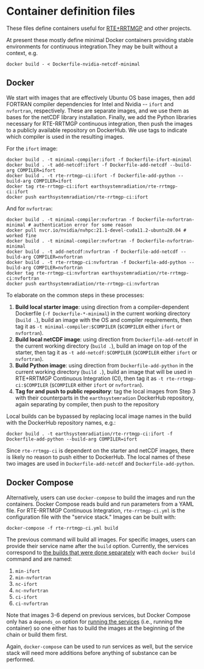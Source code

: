 # Container definition files

These files define containers useful for [RTE+RRTMGP](https://github.com/earth-system-radiation/rte-rrtmgp) and other projects.

At present these mostly define minimal Docker containers providing stable environments for continuous integration.They may be built without a context, e.g.

```
docker build - < Dockerfile-nvidia-netcdf-minimal
```

## Docker <a name="docker"></a>

We start with images that are effectively Ubuntu OS base images, then add FORTRAN compiler dependencies for Intel and Nvidia -- `ifort` and `nvfortran`, respectively. These are separate images, and we use them as bases for the netCDF library installation. Finally, we add the Python libraries necessary for RTE-RRTMGP continuous integration, then push the images to a publicly available repository on DockerHub. We use tags to indicate which compiler is used in the resulting images.

For the `ifort` image:

```
docker build . -t minimal-compiler:ifort -f Dockerfile-ifort-minimal
docker build . -t add-netcdf:ifort -f Dockerfile-add-netcdf --build-arg COMPILER=ifort
docker build . -t rte-rrtmgp-ci:ifort -f Dockerfile-add-python --build-arg COMPILER=ifort
docker tag rte-rrtmgp-ci:ifort earthsystemradiation/rte-rrtmgp-ci:ifort
docker push earthsystemradiation/rte-rrtmgp-ci:ifort
```

And for `nvfortran`:

```
docker build . -t minimal-compiler:nvfortran -f Dockerfile-nvfortran-minimal # authentication error for some reason
docker pull nvcr.io/nvidia/nvhpc:21.1-devel-cuda11.2-ubuntu20.04 # worked fine
docker build . -t minimal-compiler:nvfortran -f Dockerfile-nvfortran-minimal
docker build . -t add-netcdf:nvfortran -f Dockerfile-add-netcdf --build-arg COMPILER=nvfortran
docker build . -t rte-rrtmgp-ci:nvfortran -f Dockerfile-add-python --build-arg COMPILER=nvfortran
docker tag rte-rrtmgp-ci:nvfortran earthsystemradiation/rte-rrtmgp-ci:nvfortran
docker push earthsystemradiation/rte-rrtmgp-ci:nvfortran
```

To elaborate on the common steps in these processes:

1. **Build local starter image**: using direction from a compiler-dependent Dockerfile (`-f Dockerfile-*-minimal`) in the current working directory (`build .`), build an image with the OS and compiler requirements, then tag it as `-t minimal-compiler:$COMPILER` (`$COMPILER` either `ifort` or `nvfortran`).
2. **Build local netCDF image**: using direction from `Dockerfile-add-netcdf` in the current working directory (`build .`), build an image on top of the starter, then tag it as `-t add-netcdf:$COMPILER` (`$COMPILER` either `ifort` or `nvfortran`).
3. **Build Python image**: using direction from `Dockerfile-add-python` in the current working directory (`build .`), build an image that will be used in RTE+RRTMGP Continuous Integration (CI), then tag it as `-t rte-rrtmgp-ci:$COMPILER` (`$COMPILER` either `ifort` or `nvfortran`).
4. **Tag for and push to public repository**: tag the local images from Step 3 with their counterparts in the `earthsystemradion` DockerHub repository, again separating by compiler, then push to the repository

Local builds can be bypassed by replacing local image names in the build with the DockerHub repository names, e.g.:

```
docker build . -t earthsystemradiation/rte-rrtmgp-ci:ifort -f Dockerfile-add-python --build-arg COMPILER=ifort
```

Since `rte-rrtmgp-ci` is dependent on the starter and netCDF images, there is likely no reason to push either to DockerHub. The local names of these two images are used in `Dockerfile-add-netcdf` and `Dockerfile-add-python`.

## Docker Compose <a name="compose"></a>

Alternatively, users can use `docker-compose` to build the images and run the containers. Docker Compose reads build and run parameters from a YAML file. For RTE-RRTMGP Continuous Integration, `rte-rrtmgp-ci.yml` is the configuration file with the "service stack." Images can be built with:

```
docker-compose -f rte-rrtmgp-ci.yml build
```

The previous command will build all images. For specific images, users can provide their service name after the `build` option. Currently, the services correspond to [the builds that were done separately](#docker) with each `docker build` command and are named:

1. `min-ifort`
2. `min-nvfortran`
3. `nc-ifort`
4. `nc-nvfortran`
5. `ci-ifort`
6. `ci-nvfortran`

Note that images 3-6 depend on previous services, but Docker Compose only has a `depends_on` option for [running the services](https://stackoverflow.com/a/37945466) (i.e., running the container) so one either has to build the images at the beginning of the chain or build them first.

Again, `docker-compose` can be used to run services as well, but the service stack will need more additions before anything of substance can be performed.
